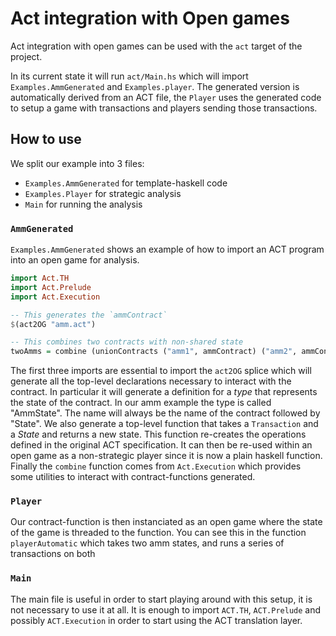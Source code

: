 # Act integration with Open games

Act integration with open games can be used with the `act` target of the project.

In its current state it will run `act/Main.hs` which will import `Examples.AmmGenerated`
and `Examples.player`. The generated version is automatically derived from an ACT
file, the `Player` uses the generated code to setup a game with transactions and players
sending those transactions.

## How to use

We split our example into 3 files:

- `Examples.AmmGenerated` for template-haskell code
- `Examples.Player` for strategic analysis
- `Main` for running the analysis

### `AmmGenerated`

`Examples.AmmGenerated` shows an example of how to import an ACT program into an
open game for analysis.

```haskell
import Act.TH
import Act.Prelude
import Act.Execution

-- This generates the `ammContract`
$(act2OG "amm.act")

-- This combines two contracts with non-shared state
twoAmms = combine (unionContracts ("amm1", ammContract) ("amm2", ammContract))
```

The first three imports are essential to import the `act2OG` splice which will generate
all the top-level declarations necessary to interact with the contract. In particular it
will generate a definition for a _type_ that represents the state of the contract. In
our amm example the type is called "AmmState". The name will always be the name of the
contract followed by "State".
We also generate a top-level function that takes a `Transaction` and a _State_ and
returns a new state. This function re-creates the operations defined in the original ACT
specification. It can then be re-used within an open game as a non-strategic player since
it is now a plain haskell function. Finally the `combine` function comes from `Act.Execution`
which provides some utilities to interact with contract-functions generated.

### `Player`

Our contract-function is then instanciated as an open game where the state of the game is
threaded to the function. You can see this in the function `playerAutomatic` which takes
two amm states, and runs a series of transactions on both

### `Main`

The main file is useful in order to start playing around with this setup, it is not necessary
to use it at all. It is enough to import `ACT.TH`, `ACT.Prelude` and possibly `ACT.Execution`
in order to start using the ACT translation layer.
